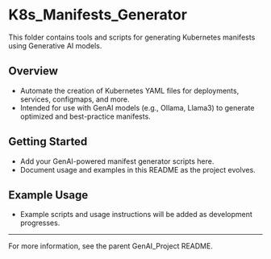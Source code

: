 # K8s_Manifests_Generator

This folder contains tools and scripts for generating Kubernetes manifests using Generative AI models.

## Overview
- Automate the creation of Kubernetes YAML files for deployments, services, configmaps, and more.
- Intended for use with GenAI models (e.g., Ollama, Llama3) to generate optimized and best-practice manifests.

## Getting Started
- Add your GenAI-powered manifest generator scripts here.
- Document usage and examples in this README as the project evolves.

## Example Usage
- Example scripts and usage instructions will be added as development progresses.

---

For more information, see the parent GenAI_Project README.
